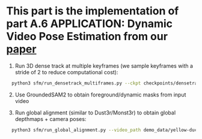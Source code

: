# This part is the implementation of part A.6 APPLICATION: Dynamic Video Pose Estimation from our [paper](https://arxiv.org/abs/2410.24211)


1. Run 3D dense track at multiple keyframes (we sample keyframes with a stride of 2 to reduce computational cost):

```bash
  python3 sfm/run_densetrack_multiframes.py --ckpt checkpoints/densetrack3d.pth --video_path demo_data/yellow-duck --output_path results/demo # run with Unidepth
```

2. Use GroundedSAM2 to obtain foreground/dynamic masks from input video

3. Run global alignment (similar to Dust3r/Monst3r) to obtain global depthmaps + camera poses:

```bash
  python3 sfm/run_global_alignment.py --video_path demo_data/yellow-duck --output_path results/demo # run with Unidepth
```